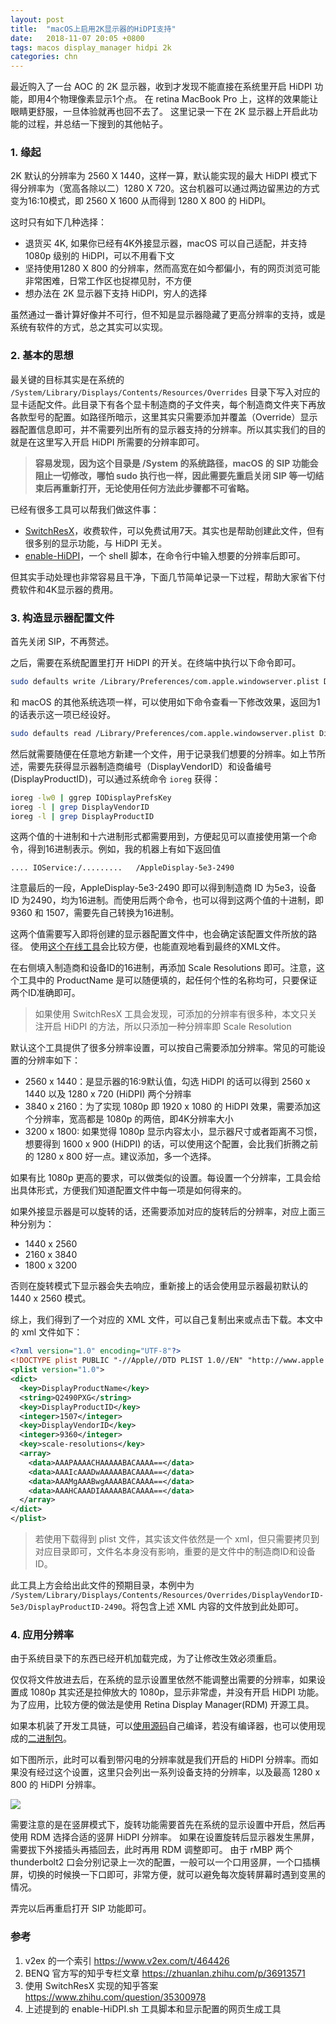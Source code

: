 ```yaml
---
layout: post
title:  "macOS上启用2K显示器的HiDPI支持"
date:   2018-11-07 20:05 +0800
tags: macos display_manager hidpi 2k
categories: chn
---
```


最近购入了一台 AOC 的 2K 显示器，收到才发现不能直接在系统里开启 HiDPI 功能，即用4个物理像素显示1个点。
在 retina MacBook Pro 上，这样的效果能让眼睛更舒服，一旦体验就再也回不去了。
这里记录一下在 2K 显示器上开启此功能的过程，并总结一下搜到的其他帖子。

### 1. 缘起

2K 默认的分辨率为 2560 X 1440，这样一算，默认能实现的最大 HiDPI 模式下得分辨率为（宽高各除以二）1280 X 720。这台机器可以通过两边留黑边的方式变为16:10模式，即 2560 X 1600 从而得到 1280 X 800 的 HiDPI。

这时只有如下几种选择：
- 退货买 4K, 如果你已经有4K外接显示器，macOS 可以自己适配，并支持 1080p 级别的 HiDPI，可以不用看下文
- 坚持使用1280 X 800 的分辨率，然而高宽在如今都偏小，有的网页浏览可能非常困难，日常工作区也捉襟见肘，不方便
- 想办法在 2K 显示器下支持 HiDPI，穷人的选择

虽然通过一番计算好像并不可行，但不知是显示器隐藏了更高分辨率的支持，或是系统有软件的方式，总之其实可以实现。

### 2. 基本的思想

最关键的目标其实是在系统的 `/System/Library/Displays/Contents/Resources/Overrides` 目录下写入对应的显卡适配文件。此目录下有各个显卡制造商的子文件夹，每个制造商文件夹下再放各款型号的配置。如路径所暗示，这里其实只需要添加并覆盖（Override）显示器配置信息即可，并不需要列出所有的显示器支持的分辨率。所以其实我们的目的就是在这里写入开启 HiDPI 所需要的分辨率即可。

> **容易发现，因为这个目录是 /System 的系统路径，macOS 的 SIP 功能会阻止一切修改，哪怕 sudo 执行也一样，因此需要先重启关闭 SIP 等一切结束后再重新打开，无论使用任何方法此步骤都不可省略。**

已经有很多工具可以帮我们做这件事：

- [SwitchResX](http://www.madrau.com/index.html)，收费软件，可以免费试用7天。其实也是帮助创建此文件，但有很多别的显示功能，与 HiDPI 无关。
- [enable-HiDPI](https://github.com/syscl/Enable-HiDPI-OSX)，一个 shell 脚本，在命令行中输入想要的分辨率后即可。

但其实手动处理也非常容易且干净，下面几节简单记录一下过程，帮助大家省下付费软件和4K显示器的费用。

### 3. 构造显示器配置文件

首先关闭 SIP，不再赘述。

之后，需要在系统配置里打开 HiDPI 的开关。在终端中执行以下命令即可。

```bash
sudo defaults write /Library/Preferences/com.apple.windowserver.plist DisplayResolutionEnabled -bool true
```

和 macOS 的其他系统选项一样，可以使用如下命令查看一下修改效果，返回为1的话表示这一项已经设好。

```bash
sudo defaults read /Library/Preferences/com.apple.windowserver.plist DisplayResolutionEnabled 
```

然后就需要随便在任意地方新建一个文件，用于记录我们想要的分辨率。如上节所述，需要先获得显示器制造商编号（DisplayVendorID）和设备编号(DisplayProductID)，可以通过系统命令 `ioreg` 获得：

```bash
ioreg -lw0 | ggrep IODisplayPrefsKey
ioreg -l | grep DisplayVendorID
ioreg -l | grep DisplayProductID
```

这两个值的十进制和十六进制形式都需要用到，方便起见可以直接使用第一个命令，得到16进制表示。例如，我的机器上有如下返回值

```
.... IOService:/.........   /AppleDisplay-5e3-2490
```

注意最后的一段，AppleDisplay-5e3-2490 即可以得到制造商 ID 为5e3，设备 ID 为2490，均为16进制。而使用后两个命令，也可以得到这两个值的十进制，即 9360 和 1507，需要先自己转换为16进制。

这两个值需要写入即将创建的显示器配置文件中，也会确定该配置文件所放的路径。
使用[这个在线工具](https://comsysto.github.io/Display-Override-PropertyList-File-Parser-and-Generator-with-HiDPI-Support-For-Scaled-Resolutions/)会比较方便，也能直观地看到最终的XML文件。

在右侧填入制造商和设备ID的16进制，再添加 Scale Resolutions 即可。注意，这个工具中的 ProductName 是可以随便填的，起任何个性的名称均可，只要保证两个ID准确即可。

> 如果使用 SwitchResX 工具会发现，可添加的分辨率有很多种，本文只关注开启 HiDPI 的方法，所以只添加一种分辨率即 Scale Resolution

默认这个工具提供了很多分辨率设置，可以按自己需要添加分辨率。常见的可能设置的分辨率如下：

- 2560 x 1440：是显示器的16:9默认值，勾选 HiDPI 的话可以得到 2560 x 1440 以及 1280 x 720 (HiDPI) 两个分辨率
- 3840 x 2160：为了实现 1080p 即 1920 x 1080 的 HiDPI 效果，需要添加这个分辨率，宽高都是 1080p 的两倍，即4K分辨率大小
- 3200 x 1800: 如果觉得 1080p 显示内容太小，显示器尺寸或者距离不习惯，想要得到 1600 x 900 (HiDPI) 的话，可以使用这个配置，会比我们折腾之前的 1280 x 800 好一点。建议添加，多一个选择。

如果有比 1080p 更高的要求，可以做类似的设置。每设置一个分辨率，工具会给出具体形式，方便我们知道配置文件中每一项是如何得来的。

如果外接显示器是可以旋转的话，还需要添加对应的旋转后的分辨率，对应上面三种分别为：

- 1440 x 2560
- 2160 x 3840
- 1800 x 3200

否则在旋转模式下显示器会失去响应，重新接上的话会使用显示器最初默认的 1440 x 2560 模式。

综上，我们得到了一个对应的 XML 文件，可以自己复制出来或点击下载。本文中的 xml 文件如下：

```xml
<?xml version="1.0" encoding="UTF-8"?>
<!DOCTYPE plist PUBLIC "-//Apple//DTD PLIST 1.0//EN" "http://www.apple.com/DTDs/PropertyList-1.0.dtd">
<plist version="1.0">
<dict>
  <key>DisplayProductName</key>
  <string>Q2490PXG</string>
  <key>DisplayProductID</key>
  <integer>1507</integer>
  <key>DisplayVendorID</key>
  <integer>9360</integer>
  <key>scale-resolutions</key>
  <array>
    <data>AAAPAAAACHAAAAABACAAAA==</data>
    <data>AAAIcAAADwAAAAABACAAAA==</data>
    <data>AAAMgAAABwgAAAABACAAAA==</data>
    <data>AAAHCAAADIAAAAABACAAAA==</data>
  </array>
</dict>
</plist>
```

> 若使用下载得到 plist 文件，其实该文件依然是一个 xml，但只需要拷贝到对应目录即可，文件名本身没有影响，重要的是文件中的制造商ID和设备ID。

此工具上方会给出此文件的预期目录，本例中为 `/System/Library/Displays/Contents/Resources/Overrides/DisplayVendorID-5e3/DisplayProductID-2490`。将包含上述 XML 内容的文件放到此处即可。

### 4. 应用分辨率

由于系统目录下的东西已经开机加载完成，为了让修改生效必须重启。

仅仅将文件放进去后，在系统的显示设置里依然不能调整出需要的分辨率，如果设置成 1080p 其实还是拉伸放大的 1080p，显示非常虚，并没有开启 HiDPI 功能。为了应用，比较方便的做法是使用 Retina Display Manager(RDM) 开源工具。

如果本机装了开发工具链，可以[使用源码](https://github.com/avibrazil/RDM)自己编译，若没有编译器，也可以使用现成的[二进制包](http://avi.alkalay.net/software/RDM/)。

如下图所示，此时可以看到带闪电的分辨率就是我们开启的 HiDPI 分辨率。而如果没有经过这个设置，这里只会列出一系列设备支持的分辨率，以及最高 1280 x 800 的 HiDPI 分辨率。

![](https://cloud.githubusercontent.com/assets/3484242/7100316/255a7d74-dff0-11e4-9bf9-16e726336e29.png)

需要注意的是在竖屏模式下，旋转功能需要首先在系统的显示设置中开启，然后再使用 RDM 选择合适的竖屏 HiDPI 分辨率。
如果在设置旋转后显示器发生黑屏，需要拔下外接插头再插回去，此时再用 RDM 调整即可。
由于 rMBP 两个 thunderbolt2 口会分别记录上一次的配置，一般可以一个口用竖屏，一个口插横屏，切换的时候换一下口即可，非常方便，就可以避免每次旋转屏幕时遇到变黑的情况。

弄完以后再重启打开 SIP 功能即可。


### 参考

1. v2ex 的一个索引 https://www.v2ex.com/t/464426
2. BENQ 官方写的知乎专栏文章 https://zhuanlan.zhihu.com/p/36913571
3. 使用 SwitchResX 实现的知乎答案 https://www.zhihu.com/question/35300978
4. 上述提到的 enable-HiDPI.sh 工具脚本和显示配置的网页生成工具



